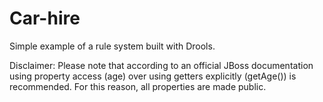 # Car-hire

Simple example of a rule system built with Drools.

Disclaimer:
Please note that according to an official JBoss documentation using property access (age) over using getters explicitly (getAge()) is recommended. For this reason, all properties are made public.

